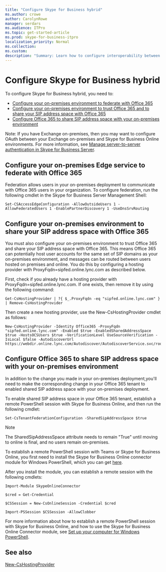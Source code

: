 ```yaml
---
title: "Configure Skype for Business hybrid"
ms.author: crowe
author: CarolynRowe
manager: serdars
ms.audience: ITPro
ms.topic: get-started-article
ms.prod: skype-for-business-itpro
localization_priority: Normal
ms.collection:
ms.custom: 
description: "Summary: Learn how to configure interoperability between your on-premises deployment and Skype for Business Online."
---
```


# Configure Skype for Business hybrid

To configure Skype for Business hybrid, you need to:

- [Configure your on-premises environment to federate with Office 365](#configure-your-on-premises-edge-service-to-federate-with-Office-365)
- [Configure your on-premises environment to trust Office 365 and to share your SIP address space with Office 365](#configure-your-on-premises-environment-to-share-your-SIP-address-space-with-Office-365)
- [Configure Office 365 to share SIP address space with your on-premises environment](#configure-server-to-server-authentication-if-required)

Note: If you have Exchange on-premises, then you may want to configure OAuth between your Exchange on-premises and Skype for Business Online environments. For more information, see  [Manage server-to-server authentication in Skype for Business Server](https://docs.microsoft.com/en-us/SkypeForBusiness/manage/authentication/server-to-server-and-partner-applications). 
  
## Configure your on-premises Edge service to federate with Office 365

Federation allows users in your on-premises deployment to communicate with Office 365 users in your organization. To configure federation, run the following cmdlet in the Skype for Business Server Management Shell:
  
```
Set-CSAccessEdgeConfiguration -AllowOutsideUsers 1 -AllowFederatedUsers 1 -EnablePartnerDiscovery 1 -UseDnsSrvRouting
```



## Configure your on-premises environment to share your SIP address space with Office 365

You must also configure your on-premises environment to trust Office 365 and share your SIP address space with Office 365. This means Office 365 can potentially host user accounts for the same set of SIP domains as your on-premises environment, and messages can be routed between users hosted on premises and online.  You do this by configuring a hosting provider with ProxyFqdn=sipfed.online.lync.com as described below.

First, check if you already have a hosting provider with ProxyFqdn=sipfed.online.lync.com. If one exists, then remove it by using the following command:

```
Get-CsHostingProvider | ?{ $_.ProxyFqdn -eq "sipfed.online.lync.com" } | Remove-CsHostingProvider
```

Then create a new hosting provider, use the New-CsHostingProvider cmdlet as follows: 

```
New-CsHostingProvider -Identity Office365 -ProxyFqdn "sipfed.online.lync.com" -Enabled $true -EnabledSharedAddressSpace $true -HostsOCSUsers $true -VerificationLevel UseSourceVerification -IsLocal $false -AutodiscoverUrl https://webdir.online.lync.com/Autodiscover/AutodiscoverService.svc/root 
```

 ## Configure Office 365 to share SIP address space with your on-premises environment
  
In addition to the change you made in your on-premises deployment,you'll need to make the corresponding change in your Office 365 tenant to enabled shared SIP address space with your on-premises deployment.  

To enable shared SIP address space in your Office 365 tenant, establish a remote PowerShell session with Skype for Business Online, and then run the following cmdlet:
  
```
Set-CsTenantFederationConfiguration -SharedSipAddressSpace $true
```

> [!NOTE]
> The SharedSipAddressSpace attribute needs to remain "True" until moving to online is final, and no users remain on-premises. 
  
To establish a remote PowerShell session with Teams or Skype for Business Online, you first need to install the Skype for Business Online connector module for Windows PowerShell, which you can get [here](https://go.microsoft.com/fwlink/p/?LinkId=391911).
  
After you install the module, you can establish a remote session with the following cmdlets:
  
```
Import-Module SkypeOnlineConnector
```

```
$cred = Get-Credential
```

```
$CSSession = New-CsOnlineSession -Credential $cred
```

```
Import-PSSession $CSSession -AllowClobber
```

For more information about how to establish a remote PowerShell session with Skype for Business Online, and how to use the Skype for Business Online Connector module, see [Set up your computer for Windows PowerShell](https://docs.microsoft.com/en-us/SkypeForBusiness/set-up-your-computer-for-windows-powershell/set-up-your-computer-for-windows-powershell).
  


## See also

[New-CsHostingProvider](https://docs.microsoft.com/powershell/module/skype/new-cshostingprovider?view=skype-ps)

